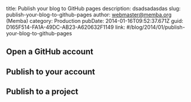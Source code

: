 title: Publish your blog to GitHub pages
description: dsadsadasdas
slug: publish-your-blog-to-github-pages
author: webmaster@memba.org (Memba)
category: Production
pubDate: 2014-01-16T09:52:37.671Z
guid: D165F514-FA1A-49DC-AB23-A620632F1149
link: #/blog/2014/01/publish-your-blog-to-github-pages

## Open a GitHub account


## Publish to your account


## Publish to a project